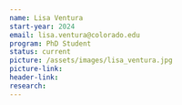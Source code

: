 ```yaml
---
name: Lisa Ventura
start-year: 2024
email: lisa.ventura@colorado.edu
program: PhD Student
status: current
picture: /assets/images/lisa_ventura.jpg
picture-link:
header-link:
research:
---
```

